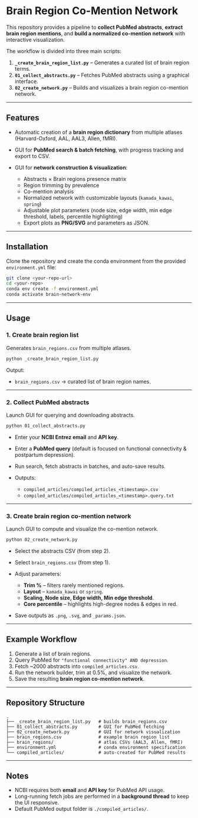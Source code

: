 # Brain Region Co-Mention Network

This repository provides a pipeline to **collect PubMed abstracts**, **extract brain region mentions**, and **build a normalized co-mention network** with interactive visualization.

The workflow is divided into three main scripts:

1. **`_create_brain_region_list.py`** – Generates a curated list of brain region terms.
2. **`01_collect_abstracts.py`** – Fetches PubMed abstracts using a graphical interface.
3. **`02_create_network.py`** – Builds and visualizes a brain region co-mention network.

---

## Features

* Automatic creation of a **brain region dictionary** from multiple atlases (Harvard-Oxford, AAL, AAL3, Allen, fMRI).
* GUI for **PubMed search & batch fetching**, with progress tracking and export to CSV.
* GUI for **network construction & visualization**:

  * Abstracts × Brain regions presence matrix
  * Region trimming by prevalence
  * Co-mention analysis
  * Normalized network with customizable layouts (`kamada_kawai`, `spring`)
  * Adjustable plot parameters (node size, edge width, min edge threshold, labels, percentile highlighting)
  * Export plots as **PNG/SVG** and parameters as JSON.

---

## Installation

Clone the repository and create the conda environment from the provided `environment.yml` file:

```bash
git clone <your-repo-url>
cd <your-repo>
conda env create -f environment.yml
conda activate brain-network-env
```

---

## Usage

### 1. Create brain region list

Generates `brain_regions.csv` from multiple atlases.

```bash
python _create_brain_region_list.py
```

Output:

* `brain_regions.csv` → curated list of brain region names.

---

### 2. Collect PubMed abstracts

Launch GUI for querying and downloading abstracts.

```bash
python 01_collect_abstracts.py
```

* Enter your **NCBI Entrez email** and **API key**.
* Enter a **PubMed query** (default is focused on functional connectivity & postpartum depression).
* Run search, fetch abstracts in batches, and auto-save results.
* Outputs:

  * `compiled_articles/compiled_articles_<timestamp>.csv`
  * `compiled_articles/compiled_articles_<timestamp>.query.txt`

---

### 3. Create brain region co-mention network

Launch GUI to compute and visualize the co-mention network.

```bash
python 02_create_network.py
```

* Select the abstracts CSV (from step 2).
* Select `brain_regions.csv` (from step 1).
* Adjust parameters:

  * **Trim %** – filters rarely mentioned regions.
  * **Layout** – `kamada_kawai` or `spring`.
  * **Scaling, Node size, Edge width, Min edge threshold**.
  * **Core percentile** – highlights high-degree nodes & edges in red.
* Save outputs as `.png`, `.svg`, and `_params.json`.

---

## Example Workflow

1. Generate a list of brain regions.
2. Query PubMed for `"functional connectivity" AND depression`.
3. Fetch \~2000 abstracts into `compiled_articles.csv`.
4. Run the network builder, trim at 0.5%, and visualize the network.
5. Save the resulting **brain region co-mention network**.

---

## Repository Structure

```
.
├── _create_brain_region_list.py   # builds brain_regions.csv
├── 01_collect_abstracts.py        # GUI for PubMed fetching
├── 02_create_network.py           # GUI for network visualization
├── brain_regions.csv              # example brain region list
├── brain_regions/                 # atlas CSVs (AAL3, Allen, fMRI)
├── environment.yml                # conda environment specification
└── compiled_articles/             # auto-created for PubMed results
```

---

## Notes

* NCBI requires both **email** and **API key** for PubMed API usage.
* Long-running fetch jobs are performed in a **background thread** to keep the UI responsive.
* Default PubMed output folder is `./compiled_articles/`.
